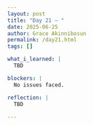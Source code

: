 ```yaml
---
layout: post
title: "Day 21 – "
date: 2025-06-25
author: Grace Akinnibosun
permalink: /day21.html
tags: []

what_i_learned: |
  TBD

blockers: |
  No issues faced.

reflection: |
  TBD
 
---
```


